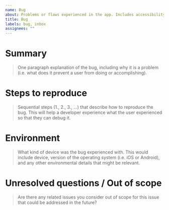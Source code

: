 ```yaml
---
name: Bug
about: Problems or flaws experienced in the app. Includes accessibility issues.
title: Bug
labels: bug, inbox
assignees: ""
---
```


# Summary

> One paragraph explanation of the bug, including why it is a problem (i.e. what does it prevent a user from doing or accomplishing).

# Steps to reproduce

> Sequential steps (1., 2., 3., ...) that describe how to reproduce the bug. This will help a developer experience what the user experienced so that they can debug it.

# Environment

> What kind of device was the bug experienced with. This would include device, version of the operating system (i.e. iOS or Android), and any other environmental details that might be relevant.

# Unresolved questions / Out of scope

> Are there any related issues you consider out of scope for this issue that could be addressed in the future?
